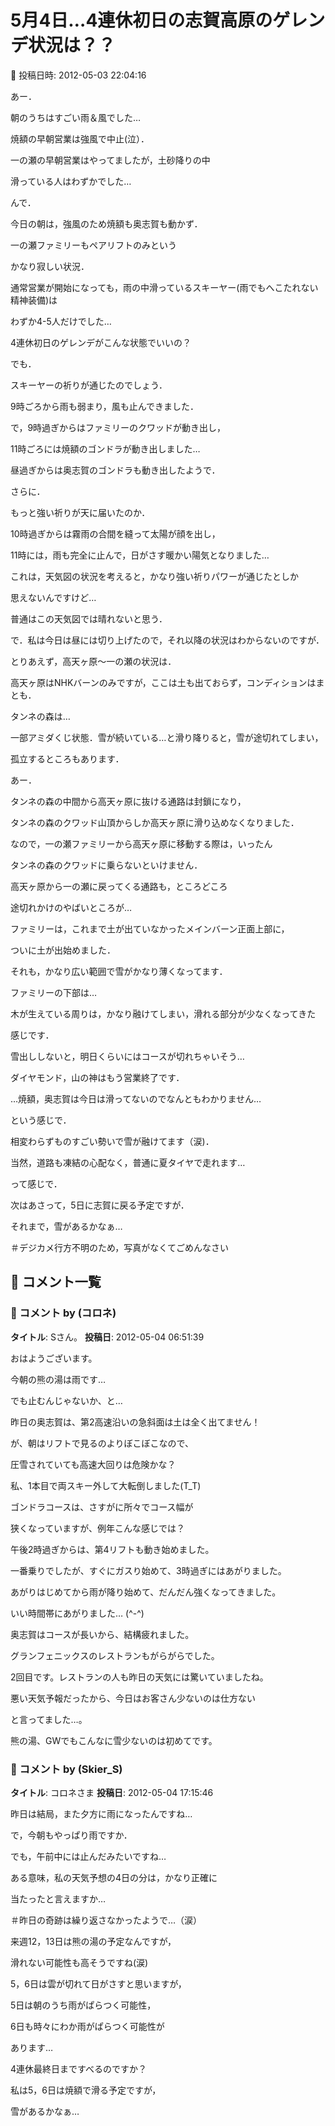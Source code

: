 # 5月4日…4連休初日の志賀高原のゲレンデ状況は？？

📅 投稿日時: 2012-05-03 22:04:16

あー．


朝のうちはすごい雨＆風でした…


焼額の早朝営業は強風で中止(泣）．


一の瀬の早朝営業はやってましたが，土砂降りの中


滑っている人はわずかでした…





んで．


今日の朝は，強風のため焼額も奥志賀も動かず．


一の瀬ファミリーもペアリフトのみという


かなり寂しい状況．


通常営業が開始になっても，雨の中滑っているスキーヤー(雨でもへこたれない精神装備)は


わずか4-5人だけでした…


4連休初日のゲレンデがこんな状態でいいの？





でも．


スキーヤーの祈りが通じたのでしょう．


9時ごろから雨も弱まり，風も止んできました．


で，9時過ぎからはファミリーのクワッドが動き出し，


11時ごろには焼額のゴンドラが動き出しました…


昼過ぎからは奥志賀のゴンドラも動き出したようで．





さらに．


もっと強い祈りが天に届いたのか．


10時過ぎからは霧雨の合間を縫って太陽が顔を出し，


11時には，雨も完全に止んで，日がさす暖かい陽気となりました…


これは，天気図の状況を考えると，かなり強い祈りパワーが通じたとしか


思えないんですけど…


普通はこの天気図では晴れないと思う．





で．私は今日は昼には切り上げたので，それ以降の状況はわからないのですが．





とりあえず，高天ヶ原～一の瀬の状況は．





高天ヶ原はNHKバーンのみですが，ここは土も出ておらず，コンディションはまとも．





タンネの森は…


一部アミダくじ状態．雪が続いている…と滑り降りると，雪が途切れてしまい，


孤立するところもあります．


あー．


タンネの森の中間から高天ヶ原に抜ける通路は封鎖になり，


タンネの森のクワッド山頂からしか高天ヶ原に滑り込めなくなりました．


なので，一の瀬ファミリーから高天ヶ原に移動する際は，いったん


タンネの森のクワッドに乗らないといけません．


高天ヶ原から一の瀬に戻ってくる通路も，ところどころ


途切れかけのやばいところが…





ファミリーは，これまで土が出ていなかったメインバーン正面上部に，


ついに土が出始めました．


それも，かなり広い範囲で雪がかなり薄くなってます．


ファミリーの下部は…


木が生えている周りは，かなり融けてしまい，滑れる部分が少なくなってきた


感じです．


雪出ししないと，明日くらいにはコースが切れちゃいそう…





ダイヤモンド，山の神はもう営業終了です．





…焼額，奥志賀は今日は滑ってないのでなんともわかりません…





という感じで．


相変わらずものすごい勢いで雪が融けてます（涙)．





当然，道路も凍結の心配なく，普通に夏タイヤで走れます…





って感じで．


次はあさって，5日に志賀に戻る予定ですが．


それまで，雪があるかなぁ…





＃デジカメ行方不明のため，写真がなくてごめんなさい

## 💬 コメント一覧

### 💬 コメント by (コロネ)
**タイトル**: Sさん。
**投稿日**: 2012-05-04 06:51:39

おはようございます。 

今朝の熊の湯は雨です… 



でも止むんじゃないか、と…  



昨日の奥志賀は、第2高速沿いの急斜面は土は全く出てません！ 



が、朝はリフトで見るのよりぼこぼこなので、

圧雪されていても高速大回りは危険かな？ 



私、1本目で両スキー外して大転倒しました(T_T) 



ゴンドラコースは、さすがに所々でコース幅が 

狭くなっていますが、例年こんな感じでは？ 



午後2時過ぎからは、第4リフトも動き始めました。

一番乗りでしたが、すぐにガスり始めて、3時過ぎにはあがりました。 



あがりはじめてから雨が降り始めて、だんだん強くなってきました。 





いい時間帯にあがりました… (^-^) 





奥志賀はコースが長いから、結構疲れました。 



グランフェニックスのレストランもがらがらでした。



2回目です。レストランの人も昨日の天気には驚いていましたね。 



悪い天気予報だったから、今日はお客さん少ないのは仕方ない 

と言ってました…。  



熊の湯、GWでもこんなに雪少ないのは初めてです。

### 💬 コメント by (Skier_S)
**タイトル**: コロネさま
**投稿日**: 2012-05-04 17:15:46

昨日は結局，また夕方に雨になったんですね…



で，今朝もやっぱり雨ですか．

でも，午前中には止んだみたいですね…

ある意味，私の天気予想の4日の分は，かなり正確に

当たったと言えますか…

＃昨日の奇跡は繰り返さなかったようで…（涙）



来週12，13日は熊の湯の予定なんですが，

滑れない可能性も高そうですね(涙)



5，6日は雲が切れて日がさすと思いますが，

5日は朝のうち雨がぱらつく可能性，

6日も時々にわか雨がぱらつく可能性が

あります…



4連休最終日まですべるのですか？

私は5，6日は焼額で滑る予定ですが，

雪があるかなぁ…

